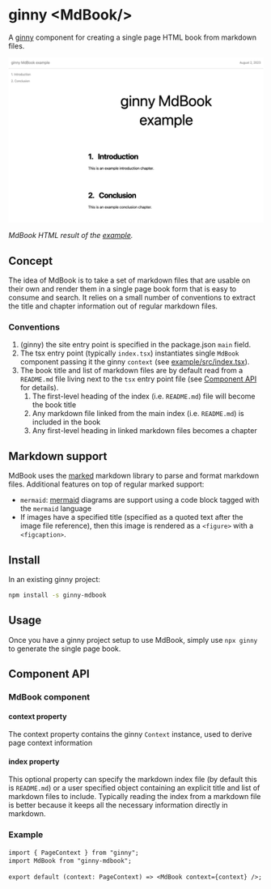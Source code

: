 # ginny \<MdBook/\>

A [ginny](https://github.com/jessevdk/ginny) component for creating a single page HTML book from markdown files.

![ginny MdBook example](example/example-rendering.png)

_MdBook HTML result of the [example](./example/)._

## Concept

The idea of MdBook is to take a set of markdown files that are usable on their own and render them in a single page book form that is easy to consume and search. It relies on a small number of conventions to extract the title and chapter information out of regular markdown files.

### Conventions

1. (ginny) the site entry point is specified in the package.json `main` field.
2. The tsx entry point (typically `index.tsx`) instantiates single `MdBook` component passing it the ginny `context` (see [example/src/index.tsx](./example/src/index.tsx)).
3. The book title and list of markdown files are by default read from a `README.md` file living next to the `tsx` entry point file (see [Component API](#component-api) for details).
   1. The first-level heading of the index (i.e. `README.md`) file will become the book title
   2. Any markdown file linked from the main index (i.e. `README.md`) is included in the book
   3. Any first-level heading in linked markdown files becomes a chapter

## Markdown support

MdBook uses the [marked](https://github.com/markedjs/marked) markdown library to parse and format markdown files. Additional features on top of regular marked support:

- `mermaid`: [mermaid](https://mermaid.js.org/) diagrams are support using a code block tagged with the `mermaid` language
- If images have a specified title (specified as a quoted text after the image file reference), then this image is rendered as a `<figure>` with a `<figcaption>`.

## Install

In an existing ginny project:

```bash
npm install -s ginny-mdbook
```

## Usage

Once you have a ginny project setup to use MdBook, simply use `npx ginny` to generate the single page book.

## Component API

### MdBook component

#### context property
The context property contains the ginny `Context` instance, used to derive page context information

#### index property
This optional property can specify the markdown index file (by default this is `README.md`) or a user specified object containing an explicit title and list of markdown files to include. Typically reading the index from a markdown file is better because it keeps all the necessary information directly in markdown.

### Example

```tsx
import { PageContext } from "ginny";
import MdBook from "ginny-mdbook";

export default (context: PageContext) => <MdBook context={context} />;
```
